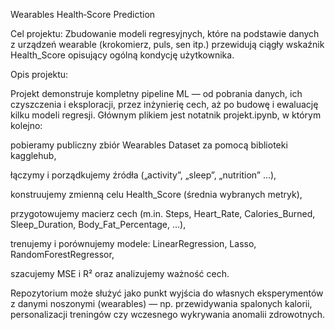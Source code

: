 Wearables Health‑Score Prediction

Cel projektu: Zbudowanie modeli regresyjnych, które na podstawie danych z urządzeń wearable (krokomierz, puls, sen itp.) przewidują ciągły wskaźnik Health_Score opisujący ogólną kondycję użytkownika.

Opis projektu:

Projekt demonstruje kompletny pipeline ML — od pobrania danych, ich czyszczenia i eksploracji, przez inżynierię cech, aż po budowę i ewaluację kilku modeli regresji.  Głównym plikiem jest notatnik projekt.ipynb, w którym kolejno:

pobieramy publiczny zbiór Wearables Dataset za pomocą biblioteki kagglehub,

łączymy i porządkujemy źródła („activity”, „sleep”, „nutrition” …​),

konstruujemy zmienną celu Health_Score (średnia wybranych metryk),

przygotowujemy macierz cech (m.in. Steps, Heart_Rate, Calories_Burned, Sleep_Duration, Body_Fat_Percentage, …​),

trenujemy i porównujemy modele: LinearRegression, Lasso, RandomForestRegressor,

szacujemy MSE i R² oraz analizujemy ważność cech.

Repozytorium może służyć jako punkt wyjścia do własnych eksperymentów z danymi noszonymi (wearables) — np. przewidywania spalonych kalorii, personalizacji treningów czy wczesnego wykrywania anomalii zdrowotnych.


